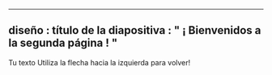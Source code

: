 
---
 diseño : título de la diapositiva
 : " ¡ Bienvenidos a la segunda página ! "
---
Tu texto 
Utiliza la flecha hacia la izquierda para volver!
